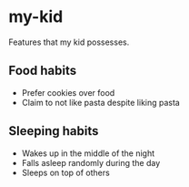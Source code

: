 # my-kid
Features that my kid possesses.

## Food habits
* Prefer cookies over food
* Claim to not like pasta despite liking pasta

## Sleeping habits
* Wakes up in the middle of the night
* Falls asleep randomly during the day
* Sleeps on top of others
